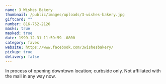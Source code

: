 ```yaml
---
name: 3 Wishes Bakery
thumbnail: /public/images/uploads/3-wishes-bakery.jpg
giftcard: ""
number: 816-752-2126
masks: true
masked: true
date: 1999-12-31 11:59:59 -0800
category: faves
website: https://www.facebook.com/3wishesbakery/
pickup: true
delivery: false
---
```

In process of opening downtown location; curbside only. Not affiliated with the mall in any way now.